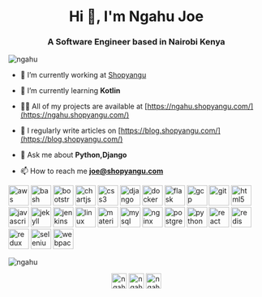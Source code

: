 <h1 align="center">Hi 👋, I'm Ngahu Joe</h1>
<h3 align="center">A Software Engineer based in Nairobi Kenya</h3>

<p align="left"> <img src="https://komarev.com/ghpvc/?username=ngahu" alt="ngahu" /> </p>

- 🔭 I’m currently working at [Shopyangu](https://www.shopyangu.com/)

- 🌱 I’m currently learning **Kotlin**

- 👨‍💻 All of my projects are available at [https://ngahu.shopyangu.com/](https://ngahu.shopyangu.com/)

- 📝 I regularly write articles on [https://blog.shopyangu.com/](https://blog.shopyangu.com/)

- 💬 Ask me about **Python,Django**

- 📫 How to reach me **joe@shopyangu.com**

<p align="left"><img src="https://devicons.github.io/devicon/devicon.git/icons/amazonwebservices/amazonwebservices-original-wordmark.svg" alt="aws" width="40" height="40"/> <img src="https://www.vectorlogo.zone/logos/gnu_bash/gnu_bash-icon.svg" alt="bash" width="40" height="40"/> <img src="https://devicons.github.io/devicon/devicon.git/icons/bootstrap/bootstrap-plain.svg" alt="bootstrap" width="40" height="40"/> <img src="https://www.chartjs.org/media/logo-title.svg" alt="chartjs" width="40" height="40"/> <img src="https://devicons.github.io/devicon/devicon.git/icons/css3/css3-original-wordmark.svg" alt="css3" width="40" height="40"/> <img src="https://devicons.github.io/devicon/devicon.git/icons/django/django-original.svg" alt="django" width="40" height="40"/> <img src="https://devicons.github.io/devicon/devicon.git/icons/docker/docker-original-wordmark.svg" alt="docker" width="40" height="40"/> <img src="https://www.vectorlogo.zone/logos/pocoo_flask/pocoo_flask-icon.svg" alt="flask" width="40" height="40"/> <img src="https://www.vectorlogo.zone/logos/google_cloud/google_cloud-icon.svg" alt="gcp" width="40" height="40"/> <img src="https://www.vectorlogo.zone/logos/git-scm/git-scm-icon.svg" alt="git" width="40" height="40"/> <img src="https://devicons.github.io/devicon/devicon.git/icons/html5/html5-original-wordmark.svg" alt="html5" width="40" height="40"/> <img src="https://devicons.github.io/devicon/devicon.git/icons/javascript/javascript-original.svg" alt="javascript" width="40" height="40"/> <img src="https://www.vectorlogo.zone/logos/jekyllrb/jekyllrb-icon.svg" alt="jekyll" width="40" height="40"/> <img src="https://www.vectorlogo.zone/logos/jenkins/jenkins-icon.svg" alt="jenkins" width="40" height="40"/> <img src="https://devicons.github.io/devicon/devicon.git/icons/linux/linux-original.svg" alt="linux" width="40" height="40"/> <img src="https://raw.githubusercontent.com/prplx/svg-logos/5585531d45d294869c4eaab4d7cf2e9c167710a9/svg/materialize.svg" alt="materialize" width="40" height="40"/> <img src="https://devicons.github.io/devicon/devicon.git/icons/mysql/mysql-original-wordmark.svg" alt="mysql" width="40" height="40"/> <img src="https://devicons.github.io/devicon/devicon.git/icons/nginx/nginx-original.svg" alt="nginx" width="40" height="40"/> <img src="https://devicons.github.io/devicon/devicon.git/icons/postgresql/postgresql-original-wordmark.svg" alt="postgresql" width="40" height="40"/> <img src="https://devicons.github.io/devicon/devicon.git/icons/python/python-original.svg" alt="python" width="40" height="40"/> <img src="https://devicons.github.io/devicon/devicon.git/icons/react/react-original-wordmark.svg" alt="react" width="40" height="40"/> <img src="https://devicons.github.io/devicon/devicon.git/icons/redis/redis-original-wordmark.svg" alt="redis" width="40" height="40"/> <img src="https://devicons.github.io/devicon/devicon.git/icons/redux/redux-original.svg" alt="redux" width="40" height="40"/> <img src="https://raw.githubusercontent.com/detain/svg-logos/780f25886640cef088af994181646db2f6b1a3f8/svg/selenium-logo.svg" alt="selenium" width="40" height="40"/> <img src="https://devicons.github.io/devicon/devicon.git/icons/webpack/webpack-original.svg" alt="webpack" width="40" height="40"/></p>

<p><img align="center" src="https://github-readme-stats.vercel.app/api/top-langs/?username=ngahu&layout=compact&hide=html" alt="ngahu" /></p>

<p align="center">
<a href="https://twitter.com/ngahu_nj" target="blank"><img align="center" src="https://cdn.jsdelivr.net/npm/simple-icons@3.0.1/icons/twitter.svg" alt="ngahu_nj" height="30" width="30" /></a>
<a href="https://linkedin.com/in/ngahu-nj" target="blank"><img align="center" src="https://cdn.jsdelivr.net/npm/simple-icons@3.0.1/icons/linkedin.svg" alt="ngahu-nj" height="30" width="30" /></a>
<a href="https://instagram.com/ngahu_nj" target="blank"><img align="center" src="https://cdn.jsdelivr.net/npm/simple-icons@3.0.1/icons/instagram.svg" alt="ngahu_nj" height="30" width="30" /></a>
</p>
